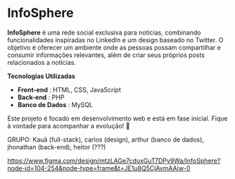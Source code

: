 # InfoSphere

**InfoSphere** é uma rede social exclusiva para notícias, combinando funcionalidades inspiradas no LinkedIn e um design baseado no Twitter. O objetivo é oferecer um ambiente onde as pessoas possam compartilhar e consumir informações relevantes, além de criar seus próprios posts relacionados a notícias.

**Tecnologias Utilizadas**
- **Front-end** : HTML, CSS, JavaScript
- **Back-end** : PHP
- **Banco de Dados** : MySQL

Este projeto é focado em desenvolvimento web e está em fase inicial. Fique à vontade para acompanhar a evolução! 🚀

GRUPO: Kauã (full-stack), carlos (design), arthur (banco de dados), jhonathan (back-end), heitor (???)

https://www.figma.com/design/mtzLAGe7cduxGuT7DPy9Wa/InfoSphere?node-id=104-254&node-type=frame&t=JE1u8Q5CjAvmAAiw-0
